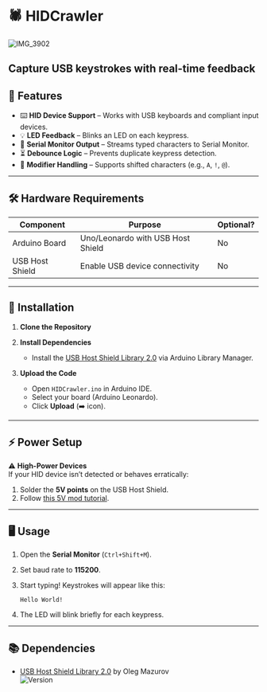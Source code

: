 # 🕷️ HIDCrawler 

![IMG_3902](https://github.com/user-attachments/assets/412ac46b-68ad-4b9e-ad29-01b2314a0be9)


**Capture USB keystrokes with real-time feedback**  
---

## 🌟 Features

- ⌨️ **HID Device Support** – Works with USB keyboards and compliant input devices.
- 💡 **LED Feedback** – Blinks an LED on each keypress.
- 📡 **Serial Monitor Output** – Streams typed characters to Serial Monitor.
- ⏳ **Debounce Logic** – Prevents duplicate keypress detection.
- 🔧 **Modifier Handling** – Supports shifted characters (e.g., `A`, `!`, `@`).

---

## 🛠️ Hardware Requirements

| Component               | Purpose                          | Optional? |
|-------------------------|----------------------------------|-----------|
| Arduino Board           | Uno/Leonardo with USB Host Shield| No        |
| USB Host Shield         | Enable USB device connectivity   | No        |

---

## 🔌 Installation

1. **Clone the Repository**  

2. **Install Dependencies**  
   - Install the [USB Host Shield Library 2.0](https://github.com/felis/USB_Host_Shield_2.0) via Arduino Library Manager.

3. **Upload the Code**  
   - Open `HIDCrawler.ino` in Arduino IDE.
   - Select your board (Arduino Leonardo).
   - Click **Upload** (➡️ icon).

---

## ⚡ Power Setup

⚠️ **High-Power Devices**  
If your HID device isn’t detected or behaves erratically:  
1. Solder the **5V points** on the USB Host Shield.  
2. Follow [this 5V mod tutorial](https://www.youtube.com/watch?v=1dxwU87GQVM).

---

## 🖥️ Usage

1. Open the **Serial Monitor** (`Ctrl+Shift+M`).  
2. Set baud rate to **115200**.  
3. Start typing! Keystrokes will appear like this:  
   ```plaintext
   Hello World!
   ```

4. The LED will blink briefly for each keypress.

---

## 📚 Dependencies

- [USB Host Shield Library 2.0](https://github.com/felis/USB_Host_Shield_2.0) by Oleg Mazurov  
  ![Version](https://img.shields.io/badge/Version-2.0-green)
